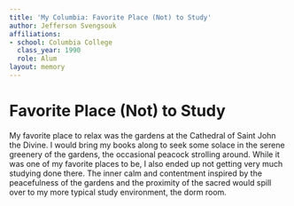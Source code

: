 ```yaml
---
title: 'My Columbia: Favorite Place (Not) to Study'
author: Jefferson Svengsouk
affiliations:
- school: Columbia College
  class_year: 1990
  role: Alum
layout: memory
---
```


# Favorite Place (Not) to Study

My favorite place to relax was the gardens at the Cathedral of Saint John the Divine. I would bring my books along to seek some solace in the serene greenery of the gardens, the occasional peacock strolling around. While it was one of my favorite places to be, I also ended up not getting very much studying done there. The inner calm and contentment inspired by the peacefulness of the gardens and the proximity of the sacred would spill over to my more typical study environment, the dorm room.

